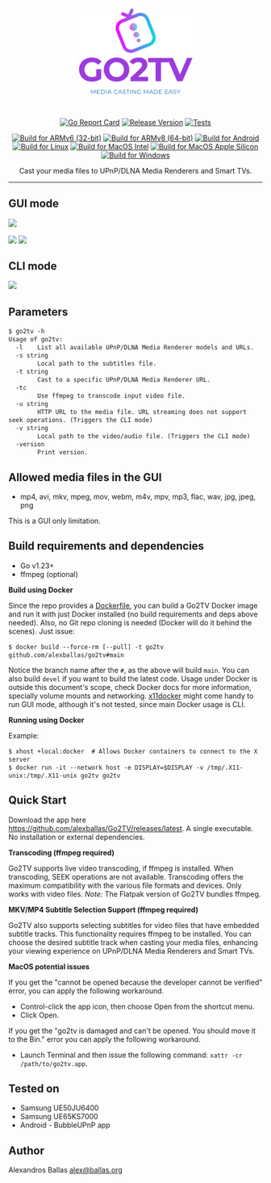 <br/>
<p align="center">
<img src="assets/go2tv-logo-color.svg" width="225" alt="Go2TV logo">
</a>
</p>
<br/>
<div align="center">
<p>

[![Go Report Card](https://goreportcard.com/badge/github.com/alexballas/Go2TV)](https://goreportcard.com/report/github.com/alexballas/Go2TV)
[![Release Version](https://img.shields.io/github/v/release/alexballas/Go2TV?label=Release)](https://github.com/alexballas/Go2TV/releases/latest)
[![Tests](https://github.com/alexballas/go2tv/actions/workflows/go.yml/badge.svg?branch=devel)](https://github.com/alexballas/go2tv/actions/workflows/go.yml)

[![Build for ARMv6 (32-bit)](https://github.com/alexballas/go2tv/actions/workflows/build-arm.yml/badge.svg?branch=devel)](https://github.com/alexballas/go2tv/actions/workflows/build-arm.yml)
[![Build for ARMv8 (64-bit)](https://github.com/alexballas/go2tv/actions/workflows/build-arm64.yml/badge.svg?branch=devel)](https://github.com/alexballas/go2tv/actions/workflows/build-arm64.yml)
[![Build for Android](https://github.com/alexballas/go2tv/actions/workflows/build-android.yml/badge.svg?branch=devel)](https://github.com/alexballas/go2tv/actions/workflows/build-android.yml)
[![Build for Linux](https://github.com/alexballas/go2tv/actions/workflows/build-linux.yml/badge.svg?branch=devel)](https://github.com/alexballas/go2tv/actions/workflows/build-linux.yml)
[![Build for MacOS Intel](https://github.com/alexballas/go2tv/actions/workflows/build-mac-intel.yml/badge.svg?branch=devel)](https://github.com/alexballas/go2tv/actions/workflows/build-mac-intel.yml)
[![Build for MacOS Apple Silicon](https://github.com/alexballas/go2tv/actions/workflows/build-mac.yml/badge.svg?branch=devel)](https://github.com/alexballas/go2tv/actions/workflows/build-mac.yml)
[![Build for Windows](https://github.com/alexballas/go2tv/actions/workflows/build-windows.yml/badge.svg?branch=devel)](https://github.com/alexballas/go2tv/actions/workflows/build-windows.yml)
</p>
Cast your media files to UPnP/DLNA Media Renderers and Smart TVs.
</div>

---
GUI mode
-----
![](https://i.imgur.com/Ga3hLJM.gif)

![](https://i.imgur.com/Pw44BYD.png)
![](https://i.imgur.com/JeUxGGd.png)

CLI mode
-----
![](https://i.imgur.com/BsMevHi.gif)

Parameters
-----
``` console
$ go2tv -h
Usage of go2tv:
  -l    List all available UPnP/DLNA Media Renderer models and URLs.
  -s string
        Local path to the subtitles file.
  -t string
        Cast to a specific UPnP/DLNA Media Renderer URL.
  -tc
        Use ffmpeg to transcode input video file.
  -u string
        HTTP URL to the media file. URL streaming does not support seek operations. (Triggers the CLI mode)
  -v string
        Local path to the video/audio file. (Triggers the CLI mode)
  -version
        Print version.
```

Allowed media files in the GUI
-----
- mp4, avi, mkv, mpeg, mov, webm, m4v, mpv, mp3, flac, wav, jpg, jpeg, png

This is a GUI only limitation.

Build requirements and dependencies
-----
- Go v1.23+
- ffmpeg (optional)

**Build using Docker**

Since the repo provides a [Dockerfile](./Dockerfile), you can build a Go2TV Docker image and run it with just Docker installed (no build requirements and deps above needed). Also, no Git repo cloning is needed (Docker will do it behind the scenes). Just issue:
``` console
$ docker build --force-rm [--pull] -t go2tv github.com/alexballas/go2tv#main
```
Notice the branch name after the `#`, as the above will build `main`. You can also build `devel` if you want to build the latest code. Usage under Docker is outside this document's scope, check Docker docs for more information, specially volume mounts and networking. [x11docker](https://github.com/mviereck/x11docker) might come handy to run GUI mode, although it's not tested, since main Docker usage is CLI.

**Running using Docker**

Example:
``` console
$ xhost +local:docker  # Allows Docker containers to connect to the X server
$ docker run -it --network host -e DISPLAY=$DISPLAY -v /tmp/.X11-unix:/tmp/.X11-unix go2tv go2tv
```

Quick Start
-----
Download the app here https://github.com/alexballas/Go2TV/releases/latest. A single executable. No installation or external dependencies.

**Transcoding (ffmpeg required)**

Go2TV supports live video transcoding, if ffmpeg is installed. When transcoding, SEEK operations are not available. Transcoding offers the maximum compatibility with the various file formats and devices. Only works with video files. *Note:* The Flatpak version of Go2TV bundles ffmpeg.

**MKV/MP4 Subtitle Selection Support (ffmpeg required)**

Go2TV also supports selecting subtitles for video files that have embedded subtitle tracks. This functionality requires ffmpeg to be installed. You can choose the desired subtitle track when casting your media files, enhancing your viewing experience on UPnP/DLNA Media Renderers and Smart TVs.

**MacOS potential issues**

If you get the "cannot be opened because the developer cannot be verified" error, you can apply the following workaround.
- Control-click the app icon, then choose Open from the shortcut menu.
- Click Open.

If you get the "go2tv is damaged and can't be opened. You should move it to the Bin." error you can apply the following workaround.
- Launch Terminal and then issue the following command: `xattr -cr /path/to/go2tv.app`.

Tested on
-----
- Samsung UE50JU6400
- Samsung UE65KS7000
- Android - BubbleUPnP app

Author
------

Alexandros Ballas <alex@ballas.org>

